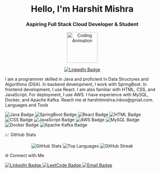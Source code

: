 <h1 align="center">Hello, I'm Harshit Mishra</h1>
<h3 align="center">Aspiring Full Stack Cloud Developer & Student</h3>
<p align="center">
  <img src="https://github.com/harshitmishra0/harshitmishra0/blob/main/assets/coding.gif" alt="Coding Animation" width="100"/>
</p>
<p align="center">
  <a href="https://www.linkedin.com/in/harshit-mishra-4a3039214" target="_blank">
    <img src="https://img.shields.io/badge/LinkedIn-0A66C2?style=for-the-badge&logo=linkedin&logoColor=white" alt="LinkedIn Badge"/>
  </a>
</p>
I am a programmer skilled in Java and proficient in Data Structures and Algorithms (DSA).
In backend development, I work with SpringBoot.
In frontend development, I use React.
I am also familiar with HTML, CSS, and JavaScript.
For deployment, I use AWS.
I have experience with MySQL, Docker, and Apache Kafka.
Reach me at harshitmishra.inbox@gmail.com.
Languages and Tools
<p align="left">
  <img src="https://img.shields.io/badge/Java-007396?style=for-the-badge&logo=java&logoColor=white" alt="Java Badge"/>
  <img src="https://img.shields.io/badge/SpringBoot-6DB33F?style=for-the-badge&logo=spring&logoColor=white" alt="SpringBoot Badge"/>
  <img src="https://img.shields.io/badge/React-61DAFB?style=for-the-badge&logo=react&logoColor=black" alt="React Badge"/>
  <img src="https://img.shields.io/badge/HTML5-E34F26?style=for-the-badge&logo=html5&logoColor=white" alt="HTML Badge"/>
  <img src="https://img.shields.io/badge/CSS3-1572B6?style=for-the-badge&logo=css3&logoColor=white" alt="CSS Badge"/>
  <img src="https://img.shields.io/badge/JavaScript-F7DF1E?style=for-the-badge&logo=javascript&logoColor=black" alt="JavaScript Badge"/>
  <img src="https://img.shields.io/badge/AWS-232F3E?style=for-the-badge&logo=amazon-aws&logoColor=white" alt="AWS Badge"/>
  <img src="https://img.shields.io/badge/MySQL-4479A1?style=for-the-badge&logo=mysql&logoColor=white" alt="MySQL Badge"/>
  <img src="https://img.shields.io/badge/Docker-2496ED?style=for-the-badge&logo=docker&logoColor=white" alt="Docker Badge"/>
  <img src="https://img.shields.io/badge/Apache%20Kafka-231F20?style=for-the-badge&logo=apache-kafka&logoColor=white" alt="Apache Kafka Badge"/>
</p>
📈 GitHub Stats
<p align="center">
  <img src="https://github-readme-stats.vercel.app/api?username=harshitmishra0&show_icons=true&theme=radical" alt="GitHub Stats"/>
  <img src="https://github-readme-stats.vercel.app/api/top-langs/?username=harshitmishra0&layout=compact&theme=radical" alt="Top Languages"/>
  <img src="https://github-readme-streak-stats.herokuapp.com/?user=harshitmishra0&theme=radical" alt="GitHub Streak"/>
</p>
🌐 Connect with Me
<p align="left">
  <a href="https://www.linkedin.com/in/harshit-mishra-4a3039214" target="_blank">
    <img src="https://img.shields.io/badge/LinkedIn-0A66C2?style=for-the-badge&logo=linkedin&logoColor=white" alt="LinkedIn Badge"/>
  </a>
  <a href="https://leetcode.com/u/in_harshit/" target="_blank">
    <img src="https://img.shields.io/badge/LeetCode-FFA116?style=for-the-badge&logo=leetcode&logoColor=white" alt="LeetCode Badge"/>
  </a>
  <a href="mailto:harshitmishra.inbox@gmail.com" target="_blank">
    <img src="https://img.shields.io/badge/Email-D14836?style=for-the-badge&logo=gmail&logoColor=white" alt="Email Badge"/>
  </a>
</p>
<!---
HarshitMishra0/HarshitMishra0 is a ✨ special ✨ repository because its `README.md` (this file) appears on your GitHub profile.
You can click the Preview link to take a look at your changes.
--->
